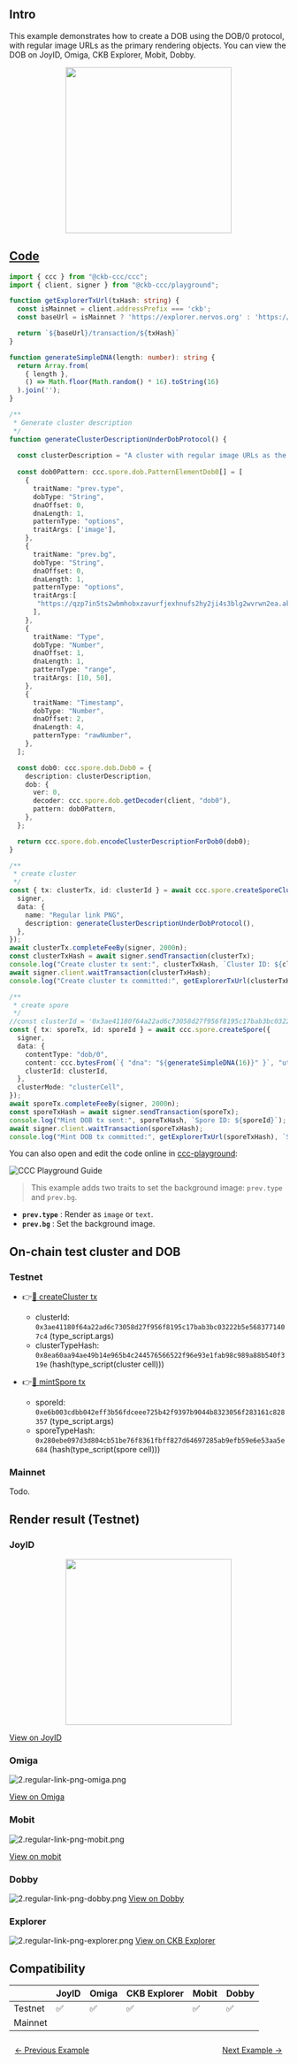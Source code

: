 ## Intro

This example demonstrates how to create a DOB using the DOB/0 protocol, with regular image URLs as the primary rendering objects. You can view the DOB on JoyID, Omiga, CKB Explorer, Mobit, Dobby. 

<div align="center">
  <img src="../assets/images/dob0/2.regular-link-png-joyid.svg" height="300">
</div>

## [Code](./2.regular-link-png.ts)

```typescript
import { ccc } from "@ckb-ccc/ccc";
import { client, signer } from "@ckb-ccc/playground";

function getExplorerTxUrl(txHash: string) {
  const isMainnet = client.addressPrefix === 'ckb';
  const baseUrl = isMainnet ? 'https://explorer.nervos.org' : 'https://testnet.explorer.nervos.org';

  return `${baseUrl}/transaction/${txHash}`
}

function generateSimpleDNA(length: number): string {
  return Array.from(
    { length }, 
    () => Math.floor(Math.random() * 16).toString(16)
  ).join('');
}

/**
 * Generate cluster description
 */
function generateClusterDescriptionUnderDobProtocol() {
 
  const clusterDescription = "A cluster with regular image URLs as the primary rendering objects.";
  
  const dob0Pattern: ccc.spore.dob.PatternElementDob0[] = [
    {
      traitName: "prev.type",
      dobType: "String",
      dnaOffset: 0,
      dnaLength: 1,
      patternType: "options",
      traitArgs: ['image'],
    },
    {
      traitName: "prev.bg",
      dobType: "String",
      dnaOffset: 0,
      dnaLength: 1,
      patternType: "options",
      traitArgs:[
       "https://qzp7in5ts2wbmhobxzavurfjexhnufs2hy2ji4s3blg2wvrwn2ea.akrd.net/hl_0N7OWrBYdwb5BWkSpJc7aFlo-NJRyWwrNq1Y2bog",
      ],
    },
    {
      traitName: "Type",
      dobType: "Number",
      dnaOffset: 1,
      dnaLength: 1,
      patternType: "range",
      traitArgs: [10, 50],
    },
    {
      traitName: "Timestamp",
      dobType: "Number",
      dnaOffset: 2,
      dnaLength: 4,
      patternType: "rawNumber",
    },
  ];

  const dob0: ccc.spore.dob.Dob0 = {
    description: clusterDescription,
    dob: {
      ver: 0,
      decoder: ccc.spore.dob.getDecoder(client, "dob0"),
      pattern: dob0Pattern,
    },
  };

  return ccc.spore.dob.encodeClusterDescriptionForDob0(dob0);
}

/**
 * create cluster
 */
const { tx: clusterTx, id: clusterId } = await ccc.spore.createSporeCluster({
  signer,
  data: {
    name: "Regular link PNG",
    description: generateClusterDescriptionUnderDobProtocol(),
  },
});
await clusterTx.completeFeeBy(signer, 2000n);
const clusterTxHash = await signer.sendTransaction(clusterTx);
console.log("Create cluster tx sent:", clusterTxHash, `Cluster ID: ${clusterId}`);
await signer.client.waitTransaction(clusterTxHash);
console.log("Create cluster tx committed:", getExplorerTxUrl(clusterTxHash), `Cluster ID: ${clusterId}`);

/**
 * create spore
 */
//const clusterId = '0x3ae41180f64a22ad6c73058d27f956f8195c17bab3bc03222b5e5683771407c4';
const { tx: sporeTx, id: sporeId } = await ccc.spore.createSpore({
  signer,
  data: {
    contentType: "dob/0",
    content: ccc.bytesFrom(`{ "dna": "${generateSimpleDNA(16)}" }`, "utf8"),
    clusterId: clusterId,
  },
  clusterMode: "clusterCell",
});
await sporeTx.completeFeeBy(signer, 2000n);
const sporeTxHash = await signer.sendTransaction(sporeTx);
console.log("Mint DOB tx sent:", sporeTxHash, `Spore ID: ${sporeId}`);
await signer.client.waitTransaction(sporeTxHash);
console.log("Mint DOB tx committed:", getExplorerTxUrl(sporeTxHash), `Spore ID: ${sporeId}`);
```

You can also open and edit the code online in [ccc-playground](https://live.ckbccc.com/?src=https://raw.githubusercontent.com/CKBFansDAO/dob-cookbook/refs/heads/main/examples/dob0/2.regular-link-png.ts):

![CCC Playground Guide](../assets/images/ccc-playground-guide.png)

>This example adds two traits to set the background image: `prev.type` and `prev.bg`.
- **`prev.type`** : Render as `image` or `text`.
- **`prev.bg`** : Set the background image.


## On-chain test cluster and DOB

### Testnet
- 👉[🔗 createCluster tx](https://testnet.explorer.nervos.org/transaction/0x922abba3c0d6a6a67b868d3e0c3e11466c9a639508ac38c0963aeb42c7d1dd89)
  - clusterId: `0x3ae41180f64a22ad6c73058d27f956f8195c17bab3bc03222b5e5683771407c4` (type_script.args)
  - clusterTypeHash: `0x8ea60aa94ae49b14e965b4c244576566522f96e93e1fab98c989a88b540f319e` (hash(type_script(cluster cell)))

- 👉[🔗 mintSpore tx](https://testnet.explorer.nervos.org/transaction/0x0038a153f62caee9cbd5dd180509d23201ecc23d0a10c1be088b35b3ec0ed2dc)
  - sporeId: `0xe6b003cdbb042eff3b56fdceee725b42f9397b9044b8323056f283161c828357` (type_script.args)
  - sporeTypeHash: `0x280ebe097d3d804cb51be76f8361fbff827d64697285ab9efb59e6e53aa5e684` (hash(type_script(spore cell)))

### Mainnet
  Todo.

## Render result (Testnet)

### JoyID

<div align="center">
  <img src="../assets/images/dob0/2.regular-link-png-joyid.svg" height="300">
</div>

[View on JoyID](https://testnet.joyid.dev/nft/e6b003cdbb042eff3b56fdceee725b42f9397b9044b8323056f283161c828357) 

### Omiga

![2.regular-link-png-omiga.png](../assets/images/dob0/2.regular-link-png-omiga.png)

[View on Omiga](https://test.omiga.io/info/dobs/0x82a84fe1975c0d872ea91b8eb3519bdeca275034a25f0b67e21c8a61a1e292bf) 

### Mobit

![2.regular-link-png-mobit.png](../assets/images/dob0/2.regular-link-png-mobit.png)

[View on mobit](https://mobit.app/dob/e6b003cdbb042eff3b56fdceee725b42f9397b9044b8323056f283161c828357?chain=ckb)

### Dobby
![2.regular-link-png-dobby.png](../assets/images/dob0/2.regular-link-png-dobby.png)
[View on Dobby](https://test-dobby.entrust3.com/item-detail_ckb/0xe6b003cdbb042eff3b56fdceee725b42f9397b9044b8323056f283161c828357) 

### Explorer
![2.regular-link-png-explorer.png](../assets/images/dob0/2.regular-link-png-explorer.png)
[View on CKB Explorer](https://testnet.explorer.nervos.org/nft-info/0x8ea60aa94ae49b14e965b4c244576566522f96e93e1fab98c989a88b540f319e/0xe6b003cdbb042eff3b56fdceee725b42f9397b9044b8323056f283161c828357) 


## Compatibility
|         | JoyID | Omiga | CKB Explorer | Mobit | Dobby |
| ------- | ----- | ----- | ------------ | ----- | ----- |
| Testnet | ✅    | ✅     | ✅           | ✅     | ✅    |
| Mainnet |     |     |           |    |     |


<div style="display: flex; justify-content: space-between; padding: 10px;">
  <a href="1.colorful-loot.md">← Previous Example</a>
  <a href="3.btcfs-i0-png.md">Next Example →</a>
</div>